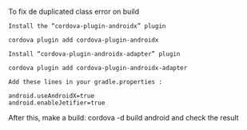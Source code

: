 

To fix de duplicated class error on build

    Install the “cordova-plugin-androidx” plugin

    cordova plugin add cordova-plugin-androidx

    Install “cordova-plugin-androidx-adapter” plugin

    cordova plugin add cordova-plugin-androidx-adapter

    Add these lines in your gradle.properties :

    android.useAndroidX=true
    android.enableJetifier=true

After this, make a build: cordova -d build android and check the result
